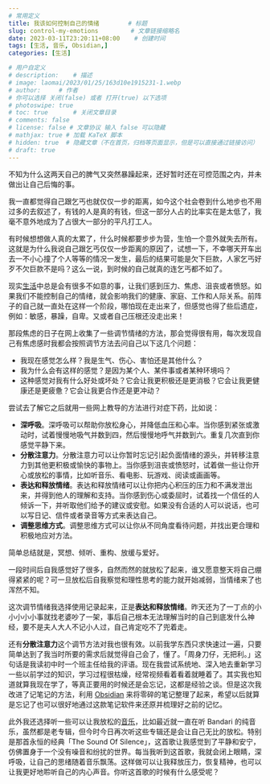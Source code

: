 ```yaml
---
# 常用定义
title: 我该如何控制自己的情绪        # 标题
slug: control-my-emotions         # 文章链接缩略名
date: 2023-03-11T23:20:11+08:00    # 创建时间
tags: [生活, 音乐, Obsidian,]
categories: [生活]

# 用户自定义
# description:    # 描述
# image: laomai/2023/01/25/163d10e1915231-1.webp
# author:     # 作者
# 你可以选择 关闭(false) 或者 打开(true) 以下选项
# photoswipe: true
# toc: true       # 关闭文章目录
# comments: false
# license: false # 文章协议 输入 false 可以隐藏
# mathjax: true # 加载 KaTeX 脚本
# hidden: true  # 隐藏文章（不在首页，归档等页面显示，但是可以直接通过链接访问）
# draft: true
---
```


不知为什么这两天自己的脾气又突然暴躁起来，还好暂时还在可控范围之内，并未做出让自己后悔的事。

我一直都觉得自己跟乞丐也就仅仅一步的距离，如今这个社会卷到什么地步也不用过多的去叙述了，有钱的人是真的有钱，但这一部分人占的比率实在是太低了，我毫不意外地成为了占很大一部分的平凡打工人。

有时候想想做人真的太累了，什么时候都要步步为营，生怕一个意外就失去所有。这就是为什么我说自己跟乞丐仅仅一步距离的原因了，试想一下，不幸哪天开车出去一不小心撞了个人等等的情况一发生，最后的结果可能是欠下巨款，人家乞丐好歹不欠巨款不是吗？这么一说，到时候的自己就真的连乞丐都不如了。

现实[生活](生活.md)中总是会有很多不如意的事，让我们感到压力、焦虑、沮丧或者愤怒。如果我们不能控制自己的情绪，就会影响我们的健康、家庭、工作和人际关系。前阵子的自己就一直处在这样一个阶段，哪怕现在走出来了，但感觉也得了些后遗症，例如：敏感，暴躁，自卑。又或者自己压根还没走出来！

那段焦虑的日子在网上收集了一些调节情绪的方法，那会觉得很有用，每次发现自己有焦虑感时我都会按照调节方法去问自己以下这几个问题：

- 我现在感觉怎么样？我是生气、伤心、害怕还是其他什么？
- 我为什么会有这样的感觉？是因为某个人、某件事或者某种环境吗？
- 这种感觉对我有什么好处或坏处？它会让我更积极还是更消极？它会让我更健康还是更疲惫？它会让我更合作还是更冲动？

尝试去了解它之后就用一些网上教导的方法进行对症下药，比如说：

-   **深呼吸**。深呼吸可以帮助你放松身心，并降低血压和心率。当你感到紧张或激动时，试着慢慢地吸气并数到四，然后慢慢地呼气并数到六。重复几次直到你感觉平静下来。
-   **分散注意力**。分散注意力可以让你暂时忘记引起负面情绪的源头，并转移注意力到其他更积极或愉快的事物上。当你感到沮丧或愤怒时，试着做一些让你开心或放松的事情，比如听音乐、看电影、玩游戏、阅读或画画等。
-   **表达和释放情绪**。表达和释放情绪可以让你把内心积压的压力和不满发泄出来，并得到他人的理解和支持。当你感到伤心或委屈时，试着找一个信任的人倾诉一下，并听取他们给予的建议或安慰。如果没有合适的人可以说话，也可以写日记、信件或者录音等方式来表达自己。
- **调整思维方式**。调整思维方式可以让你从不同角度看待问题，并找出更合理和积极地应对方法。

简单总结就是，冥想、倾听、重构、放缓与爱好。

一段时间后自我感觉好了很多，自然而然的就放松了起来，谁又愿意整天将自己绷得紧紧的呢？可一旦放松后自我察觉和理性思考的能力就开始减弱，当情绪来了也浑然不知。

这次调节情绪我选择使用记录起来，正是**表达和释放情绪**。昨天还为了一丁点的小小小小小事就找老婆吵了一架，事后自己根本无法理解当时的自己到底发什么神经，要不是夫人大人不记小人过，自己肯定吃不了兜着走。

还有**分散注意力**这个调节方法对我也很有效。以前我学东西只求快速过一遍，只要简单达到了我当时所要的需求后就觉得自己会了，懂了。「周身刀仔，无把利。」这句话是我读初中时一个班主任给我的评语。现在我尝试系统地、深入地去重新学习一些以前学过的知识，学习过程很枯燥，经常视频看着看着就睡着了。其实我也知道就算我现在学了，等真正要用的时候还是会忘记，这都是经验之谈。但是这次我改进了记笔记的方法，利用 [Obsidian](Obsidian.md) 来将零碎的笔记整理了起来，希望以后就算是忘记了也可以很好地通过这款笔记软件来还原并梳理好之前的记忆。

此外我还选择听一些可以让我放松的[音乐](音乐.md)，比如最近就一直在听 Bandari 的纯音乐，虽然都是老专辑，但今时今日再次听这些专辑还是会让自己无比的放松。特别是那首永恒的经典「The Sound Of Silence」，这首歌让我感觉到了平静和安宁，仿佛置身于一个没有噪音和纷扰的世界。每当我听到这首歌，我就会闭上眼睛，深呼吸，让自己的思绪随着音乐飘荡。这样做可以让我释放压力，恢复精神，也可以让我更好地聆听自己的内心声音。你听这首歌的时候有什么感受呢？